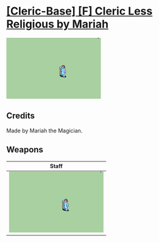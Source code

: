 # [\[Cleric-Base\] \[F\] Cleric Less Religious by Mariah](./)

<img src="./7.%20Staff/Staff_000.png" alt="[Cleric-Base] [F] Cleric Less Religious by Mariah standing" />

## Credits

Made by Mariah the Magician.

## Weapons


|Staff |
|  :---: |
| <img alt="Staff animation" src="./7.%20Staff/Staff.gif" /> |
